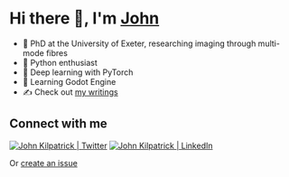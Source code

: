 # Hi there 👋, I'm [John](https://rjkilpatrick.github.io)

- 🔭 PhD at the University of Exeter, researching imaging through multi-mode fibres
- 🙌 Python enthusiast
- 🚀 Deep learning with PyTorch
- 🌱 Learning Godot Engine
- ✍️ Check out [my writings](https://rjkilpatrick.github.io/blog)

## Connect with me

[![John Kilpatrick | Twitter](https://img.shields.io/twitter/follow/rjkilpatrick1?style=flat-square)](https://www.twitter.com/rjkilpatrick1)
[![John Kilpatrick | LinkedIn](https://img.shields.io/badge/LinkedIn-%230077B5.svg?&style=flat-square&logo=linkedin&logoColor=white)](https://www.linkedin.com/in/rjkilpatrick)

Or [create an issue](https://github.com/rjkilpatrick/rjkilpatrick/issues)
